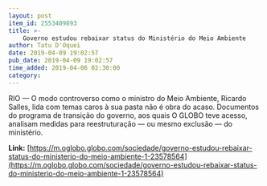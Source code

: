 ```yaml
---
layout: post
item_id: 2553409893
title: >-
    Governo estudou rebaixar status do Ministério do Meio Ambiente
author: Tatu D'Oquei
date: 2019-04-09 19:02:57
pub_date: 2019-04-09 19:02:57
time_added: 2019-04-06 02:30:00
category: 
---
```


RIO — O modo controverso como o ministro do Meio Ambiente, Ricardo Salles, lida com temas caros à sua pasta não é obra do acaso. Documentos do programa de transição do governo, aos quais O GLOBO teve acesso, analisam medidas para reestruturação — ou mesmo exclusão — do ministério.

**Link:** [https://m.oglobo.globo.com/sociedade/governo-estudou-rebaixar-status-do-ministerio-do-meio-ambiente-1-23578564](https://m.oglobo.globo.com/sociedade/governo-estudou-rebaixar-status-do-ministerio-do-meio-ambiente-1-23578564)

